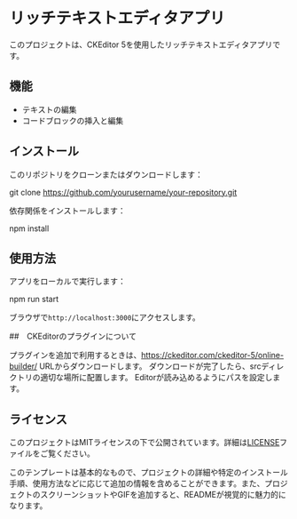 # リッチテキストエディタアプリ

このプロジェクトは、CKEditor 5を使用したリッチテキストエディタアプリです。

## 機能

- テキストの編集
- コードブロックの挿入と編集

## インストール

このリポジトリをクローンまたはダウンロードします：

git clone https://github.com/yourusername/your-repository.git

依存関係をインストールします：

npm install

## 使用方法

アプリをローカルで実行します：

npm run start


ブラウザで`http://localhost:3000`にアクセスします。


##　CKEditorのプラグインについて

プラグインを追加で利用するときは、https://ckeditor.com/ckeditor-5/online-builder/
URLからダウンロードします。
ダウンロードが完了したら、srcディレクトリの適切な場所に配置します。
Editorが読み込めるようにパスを設定します。


## ライセンス

このプロジェクトはMITライセンスの下で公開されています。詳細は[LICENSE](LICENSE)ファイルをご覧ください。

このテンプレートは基本的なもので、プロジェクトの詳細や特定のインストール手順、使用方法などに応じて追加の情報を含めることができます。また、プロジェクトのスクリーンショットやGIFを追加すると、READMEが視覚的に魅力的になります。
